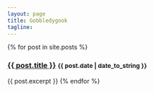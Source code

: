 ```yaml
---
layout: page
title: Gobbledygook
tagline: 
---
```


<div class="index">
{% for post in site.posts %}
  <h3><a href="{{ BASE_PATH }}{{ post.url }}">{{ post.title }}</a> <small>{{ post.date | date_to_string }}</small></h3>
  {{ post.excerpt }}
{% endfor %}
</div>